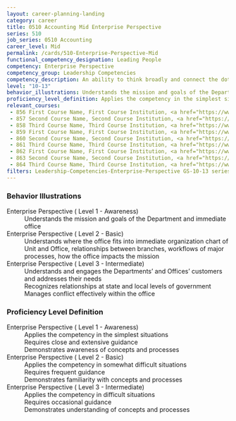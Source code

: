 ```yaml
---
layout: career-planning-landing
category: career
title: 0510 Accounting Mid Enterprise Perspective
series: 510
job_series: 0510 Accounting
career_level: Mid
permalink: /cards/510-Enterprise-Perspective-Mid
functional_competency_designation: Leading People
competency: Enterprise Perspective
competency_group: Leadership Competencies
competency_description: An ability to think broadly and connect the dots among various aspects of the enterprise 
level: "10-13"
behavior_illustrations: Understands the mission and goals of the Department and immediate office ? Understands where the office fits into immediate organization chart of Unit and Office, relationships between branches, workflows of major processes, how the office impacts the mission ? Understands and engages the Departments’ and Offices’ customers and addresses their needs ? Recognizes relationships at state and local levels of government ? Manages conflict effectively within the office
proficiency_level_definition: Applies the competency in the simplest situations ? Requires close and extensive guidance ? Demonstrates awareness of concepts and processes ? Applies the competency in somewhat difficult situations ? Requires frequent guidance ? Demonstrates familiarity with concepts and processes ? Applies the competency in difficult situations ? Requires occasional guidance ? Demonstrates understanding of concepts and processes
relevant_courses: 
 - 856 First Course Name, First Course Institution, <a href="https://www.cfo.gov">www.cfo.gov</a>
 - 857 Second Course Name, Second Course Institution, <a href="https://www.cfo.gov">www.cfo.gov</a>
 - 858 Third Course Name, Third Course Institution, <a href="https://www.cfo.gov">www.cfo.gov</a>
 - 859 First Course Name, First Course Institution, <a href="https://www.cfo.gov">www.cfo.gov</a>
 - 860 Second Course Name, Second Course Institution, <a href="https://www.cfo.gov">www.cfo.gov</a>
 - 861 Third Course Name, Third Course Institution, <a href="https://www.cfo.gov">www.cfo.gov</a>
 - 862 First Course Name, First Course Institution, <a href="https://www.cfo.gov">www.cfo.gov</a>
 - 863 Second Course Name, Second Course Institution, <a href="https://www.cfo.gov">www.cfo.gov</a>
 - 864 Third Course Name, Third Course Institution, <a href="https://www.cfo.gov">www.cfo.gov</a>
filters: Leadership-Competencies-Enterprise-Perspective GS-10-13 series-0510
---
```


<div class="desktop:grid-col-6 margin-y-205">
  <div class="border-top-05 bg-white padding-2 shadow-5 height-full members-hover border-1px border-gray-30 border-top-orange radius-lg">
    <h3>Behavior Illustrations</h3>
    <dl class="text-base"><dt>Enterprise Perspective ( Level 1 - Awareness)</dt><dd>Understands the mission and goals of the Department and immediate office</dd><dt>Enterprise Perspective ( Level 2 - Basic)</dt><dd>Understands where the office fits into immediate organization chart of Unit and Office, relationships between branches, workflows of major processes, how the office impacts the mission</dd><dt>Enterprise Perspective ( Level 3 - Intermediate)</dt><dd>Understands and engages the Departments’ and Offices’ customers and addresses their needs </dd><dd> Recognizes relationships at state and local levels of government </dd><dd> Manages conflict effectively within the office</dd></dl>
  </div>
</div>
<div class="desktop:grid-col-6 margin-y-205">
  <div class="border-top-05 bg-white padding-2 shadow-5 height-full members-hover border-1px border-gray-30 border-top-orange radius-lg">
    <h3>Proficiency Level Definition</h3>
    <dl class="text-base"><dt>Enterprise Perspective ( Level 1 - Awareness)</dt><dd>Applies the competency in the simplest situations </dd><dd> Requires close and extensive guidance </dd><dd> Demonstrates awareness of concepts and processes</dd><dt>Enterprise Perspective ( Level 2 - Basic)</dt><dd>Applies the competency in somewhat difficult situations </dd><dd> Requires frequent guidance </dd><dd> Demonstrates familiarity with concepts and processes</dd><dt>Enterprise Perspective ( Level 3 - Intermediate)</dt><dd>Applies the competency in difficult situations </dd><dd> Requires occasional guidance </dd><dd> Demonstrates understanding of concepts and processes</dd></dl>
  </div>
</div>
